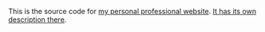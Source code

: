 This is the source code for [my personal professional website](https://mitch.website/). [It has its own description there](https://mitch.website/projects/this-website/).
